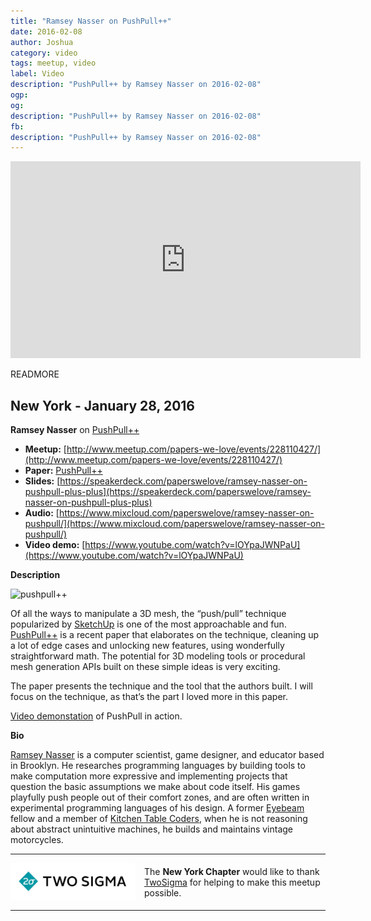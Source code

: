 ```yaml
---
title: "Ramsey Nasser on PushPull++"
date: 2016-02-08
author: Joshua
category: video
tags: meetup, video
label: Video
description: "PushPull++ by Ramsey Nasser on 2016-02-08"
ogp:
og:
description: "PushPull++ by Ramsey Nasser on 2016-02-08"
fb:
description: "PushPull++ by Ramsey Nasser on 2016-02-08"
---
```


<iframe class="video" width="560" height="315" src="https://www.youtube.com/embed/roO9UTG06Zs" frameborder="0" allowfullscreen></iframe>

READMORE

## New York - January 28, 2016

**Ramsey Nasser** on [PushPull++](http://peterwonka.net/Publications/pdfs/2014.SG.Lipp.PushPull.pdf)

* **Meetup:** [http://www.meetup.com/papers-we-love/events/228110427/](http://www.meetup.com/papers-we-love/events/228110427/)
* **Paper:** [PushPull++](http://peterwonka.net/Publications/pdfs/2014.SG.Lipp.PushPull.pdf)
* **Slides:** [https://speakerdeck.com/paperswelove/ramsey-nasser-on-pushpull-plus-plus](https://speakerdeck.com/paperswelove/ramsey-nasser-on-pushpull-plus-plus)
* **Audio:** [https://www.mixcloud.com/paperswelove/ramsey-nasser-on-pushpull/](https://www.mixcloud.com/paperswelove/ramsey-nasser-on-pushpull/)
* **Video demo:** [https://www.youtube.com/watch?v=lOYpaJWNPaU](https://www.youtube.com/watch?v=lOYpaJWNPaU)

**Description**

![pushpull++](http://photos1.meetupstatic.com/photos/event/d/3/7/4/600_445914132.jpeg)

Of all the ways to manipulate a 3D mesh, the “push/pull” technique popularized by [SketchUp](http://www.sketchup.com/) is one of the most approachable and fun. [PushPull++](http://peterwonka.net/Publications/pdfs/2014.SG.Lipp.PushPull.pdf) is a recent paper that elaborates on the technique, cleaning up a lot of edge cases and unlocking new features, using wonderfully straightforward math. The potential for 3D modeling tools or procedural mesh generation APIs built on these simple ideas is very exciting.

The paper presents the technique and the tool that the authors built. I will focus on the technique, as that’s the part I loved more in this paper.

[Video demonstation](https://www.youtube.com/watch?v=lOYpaJWNPaU) of PushPull in action.

**Bio**

[Ramsey Nasser](http://nas.sr/) is a computer scientist, game designer, and educator based in Brooklyn. He researches programming languages by building tools to make computation more expressive and implementing projects that question the basic assumptions we make about code itself. His games playfully push people out of their comfort zones, and are often written in experimental programming languages of his design. A former [Eyebeam](http://eyebeam.org/) fellow and a member of [Kitchen Table Coders](https://twitter.com/ktcoders), when he is not reasoning about abstract unintuitive machines, he builds and maintains vintage motorcycles.

---

<p style="display: flex; flex-direction: row; justify-content: center; align-items: center;">
<a href="https://www.twosigma.com/"><img src="/images/TwoSigma_RGB.jpg" alt="TwoSigma" title="TwoSigma - Platinum Sponsor of Papers We Love NYC" style="width: 200px; margin: 0 1em 0 0;"></a> <span style="flex: 1;">The <strong>New York Chapter</strong> would like to thank <a href="http://www.twosigma.com">TwoSigma</a> for helping to make this meetup possible.</span>
</p>

---
